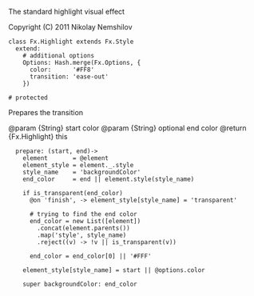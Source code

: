 The standard highlight visual effect

Copyright (C) 2011 Nikolay Nemshilov

```coffee-aside
class Fx.Highlight extends Fx.Style
  extend:
    # additional options
    Options: Hash.merge(Fx.Options, {
      color:      '#FF8'
      transition: 'ease-out'
    })

# protected
```

Prepares the transition

@param {String} start color
@param {String} optional end color
@return {Fx.Highlight} this

```coffee-aside
  prepare: (start, end)->
    element       = @element
    element_style = element._.style
    style_name    = 'backgroundColor'
    end_color     = end || element.style(style_name)

    if is_transparent(end_color)
      @on 'finish', -> element_style[style_name] = 'transparent'

      # trying to find the end color
      end_color = new List([element])
        .concat(element.parents())
        .map('style', style_name)
        .reject((v) -> !v || is_transparent(v))

      end_color = end_color[0] || '#FFF'

    element_style[style_name] = start || @options.color

    super backgroundColor: end_color
```
